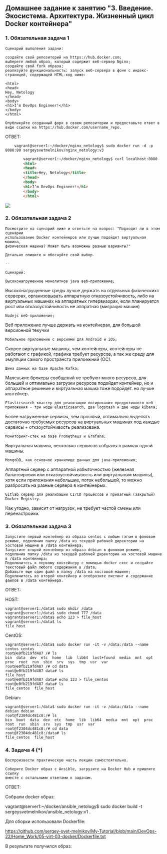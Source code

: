 ## Домашнее задание к занятию "3. Введение. Экосистема. Архитектура. Жизненный цикл Docker контейнера"

### 1. Обязательная задача 1

    Сценарий выполения задачи:

    создайте свой репозиторий на https://hub.docker.com;
    выберете любой образ, который содержит веб-сервер Nginx;
    создайте свой fork образа;
    реализуйте функциональность: запуск веб-сервера в фоне с индекс-страницей, содержащей HTML-код ниже:
    
    <html>
    <head>
    Hey, Netology
    </head>
    <body>
    <h1>I’m DevOps Engineer!</h1>
    </body>
    </html>
    
    Опубликуйте созданный форк в своем репозитории и предоставьте ответ в виде ссылки на https://hub.docker.com/username_repo.

ОТВЕТ:

        vagrant@server1:~/docker/nginx_netology$ sudo docker run -d -p 8080:80 sergeysvetmelnikov/nginx_netology:v3  

```html
        vagrant@server1:~/docker/nginx_netology$ curl localhost:8080  
        <html>  
        <head>  
        <title>Hey, Netology</title>  
        </head>  
        <body>  
        <h1>I’m DevOps Engineer!</h1>  
        </body>  
        </html>  
```
![](https://hub.docker.com/repository/docker/sergeysvetmelnikov/nginx_netology) 

### 2. Обязательная задача 2

    Посмотрите на сценарий ниже и ответьте на вопрос: "Подходит ли в этом сценарии 
    использование Docker контейнеров или лучше подойдет виртуальная машина, 
    физическая машина? Может быть возможны разные варианты?"

    Детально опишите и обоснуйте свой выбор.

    --

    Сценарий:

    Высоконагруженное монолитное java веб-приложение;

Высоконагрущенные среды лучше держать на отдельных физическихз серверах, 
организовывать аппаратную отказоустойчивость, либо на виртуальных машинах на аппаратных гипервизорах, 
если планируется рост или отказоустойчивость не аппратная (миграция машин)

    Nodejs веб-приложение;

Веб приложение лучше держать на контейнерах, для большой версионной текучки 

    Мобильное приложение c версиями для Android и iOS;

Скорее виртуальные машины, чем контейнеры, контейнеры не работают с графикой, графика требует ресурсов, а так же среду для эмуляции самого пространста прилоежний (ОС).

    Шина данных на базе Apache Kafka;

Маленькие брокеры сообщений не требуют много ресурсов, для большей и оптимально загрузки ресурсов подойдет контейнер, но и аппаратное решение и виртуальная машиа тоже подойдет. но лучше контейнер.

    Elasticsearch кластер для реализации логирования продуктивного веб-приложения - три ноды elasticsearch, два logstash и две ноды kibana;

Более нагруженные сервисы, чем прошлый, оптимально выделять достаточно требуемых ресурсов на виртуальных машинах под каждые сервисы + откзоустойчивость реализована.

    Мониторинг-стек на базе Prometheus и Grafana;

Виртуальная машина, несколько сервисов собраны в рамках одной машины.

    MongoDB, как основное хранилище данных для java-приложения;

Аппартный сервер с аппаратной избыточностью (железная балансировки или отказоустойчиывость или виртуальным машины), хотя если приложения небольшие, поток небольшой, то можно разбросать на разные сервера в контейнерых.

    Gitlab сервер для реализации CI/CD процессов и приватный (закрытый) Docker Registry.

Как угодно, зависит от нагрузок, не требует частой смены или перенастройки.
  
### 3.  Обязательная задача 3

    Запустите первый контейнер из образа centos c любым тэгом в фоновом режиме, подключив папку /data из текущей рабочей директории на хостовой машине в /data контейнера;
    Запустите второй контейнер из образа debian в фоновом режиме, подключив папку /data из текущей рабочей директории на хостовой машине в /data контейнера;
    Подключитесь к первому контейнеру с помощью docker exec и создайте текстовый файл любого содержания в /data;
    Добавьте еще один файл в папку /data на хостовой машине;
    Подключитесь во второй контейнер и отобразите листинг и содержание файлов в /data контейнера.

ОТВЕТ:



HOST:

    vagrant@server1:/data$ sudo mkdir /data
    vagrant@server1:/data$ sudo chmod 777 /data
    vagrant@server1:/data$ echo 123 > file_host
    vagrant@server1:/data$ ls
    file_host

CentOS:

    vagrant@server1:/data$ sudo docker run -it -v /data:/data --name centos centos
    root@e0fb219fd487 /# ls
    bin  data  dev  etc  home  lib  lib64  lost+found  media  mnt  opt  proc  root  run  sbin  srv  sys  tmp  usr  var
    root@e0fb219fd487 /# cd data
    root@e0fb219fd487 data# ls
    file_host
    root@e0fb219fd487 data# echo 123 > file_centos
    root@e0fb219fd487 data# ls
    file_centos  file_host

Debian:

    vagrant@server1:/data$ sudo docker run -it -v /data:/data --name debian debian
    root@f2304dc481c8:/# ls
    bin  boot  data  dev  etc  home  lib  lib64  media  mnt  opt  proc  root  run  sbin  srv  sys  tmp  usr  var
    root@f2304dc481c8:/# cd data
    root@f2304dc481c8:/data# ls
    file_centos  file_host

### 4.  Задача 4 (*)

    Воспроизвести практическую часть лекции самостоятельно.

    Соберите Docker образ с Ansible, загрузите на Docker Hub и пришлите ссылку 
    вместе с остальными ответами к задачам.

ОТВЕТ:

Собрали docker образ:

vagrant@server1:~/docker/ansible_netology$ sudo docker build -t sergeysvetmelnikov/ansible_netology:v1 .

Для сборки использовали Dockerfile:

https://github.com/sergey-svet-melnikov/My-Tutorial/blob/main/DevOps-22/Home_Work/05-virt-03-docker/Dockerfile.txt

В результате получился образ:

![]() 